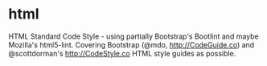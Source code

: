 # html
HTML Standard Code Style - using partially Bootstrap's Bootlint and maybe Mozilla's html5-lint. Covering Bootstrap (@mdo, http://CodeGuide.co) and @scottdorman's http://CodeStyle.co HTML style guides as possible.
